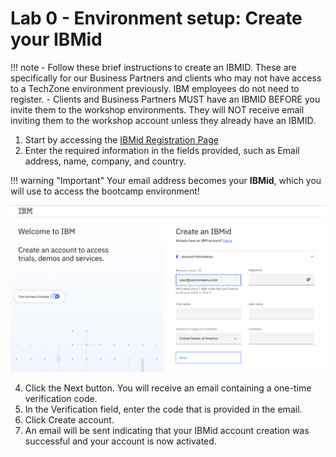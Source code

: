 # Lab 0 - Environment setup: Create your IBMid

!!! note
    - Follow these brief instructions to create an IBMID. These are specifically for our Business Partners and clients who may not have access to a TechZone environment previously. IBM employees do not need to register.
    - Clients and Business Partners MUST have an IBMID BEFORE you invite them to the workshop environments. They will NOT receive email inviting them to the workshop account unless they already have an IBMID.

1. Start by accessing the [IBMid Registration Page](https://www.ibm.com/account/reg/signup?formid=urx-19776&)
2. Enter the required information in the fields provided, such as Email address, name, company, and country.

!!! warning "Important"
    Your email address becomes your **IBMid**, which you will use to access the bootcamp environment!

![create-IBMid](../../images/create-your-IBMid.png)

4. Click the Next button. You will receive an email containing a one-time verification code.
5. In the Verification field, enter the code that is provided in the email.
6. Click Create account.
7. An email will be sent indicating that your IBMid account creation was successful and your account is now activated.